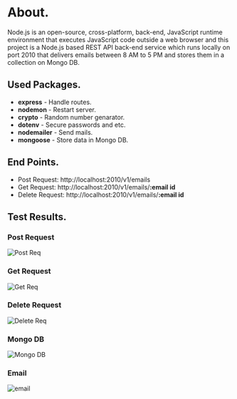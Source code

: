 # About.
Node.js is an open-source, cross-platform, back-end, JavaScript runtime environment that executes JavaScript code outside a web browser and this project is a Node.js based REST API back-end service which runs locally on port 2010 that delivers emails between 8 AM to 5 PM and stores them in a collection on Mongo DB.

## Used Packages.

  - **express** - Handle routes.
  - **nodemon** - Restart server.
  - **crypto** - Random number genarator.
  - **dotenv** - Secure passwords and etc.
  - **nodemailer** - Send mails.
  - **mongoose** - Store data in Mongo DB.
  
## End Points.

- Post Request: http://localhost:2010/v1/emails
- Get Request: http://localhost:2010/v1/emails/**:email id**
- Delete Request: http://localhost:2010/v1/emails/**:email id**

## Test Results.

### Post Request

![Post Req](https://user-images.githubusercontent.com/38062467/101287314-8a424680-3815-11eb-8688-3464010626dd.PNG)

### Get Request
![Get Req](https://user-images.githubusercontent.com/38062467/101287324-9c23e980-3815-11eb-804c-c7d342e56ae0.PNG)

### Delete Request
![Delete Req](https://user-images.githubusercontent.com/38062467/101287326-9e864380-3815-11eb-8af5-715b2eae8459.PNG)

### Mongo DB
![Mongo DB](https://user-images.githubusercontent.com/38062467/101287328-a0500700-3815-11eb-9b9b-150fb4917ae8.PNG)

### Email
![email](https://user-images.githubusercontent.com/38062467/101287503-9bd81e00-3816-11eb-9133-c3d53eb18063.PNG)
